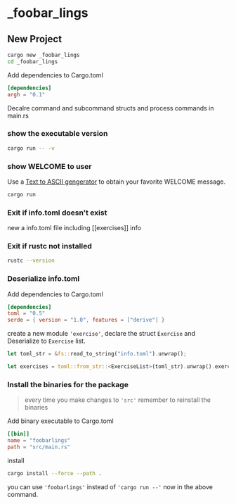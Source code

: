 # \_foobar_lings

## New Project

```bash
cargo new _foobar_lings
cd _foobar_lings
```

Add dependencies to Cargo.toml

```toml
[dependencies]
argh = "0.1"
```

Decalre command and subcommand structs and process commands in main.rs

### show the executable version

```bash
cargo run -- -v
```

### show WELCOME to user

Use a [Text to ASCII gengerator](http://patorjk.com/software/taag/#p=display&f=Slant&t=Composer) to obtain your favorite WELCOME message.

```bash
cargo run
```

### Exit if info.toml doesn't exist

new a info.toml file including [[exercises]] info

### Exit if rustc not installed

```bash
rustc --version
```

### Deserialize info.toml

Add dependencies to Cargo.toml

```toml
[dependencies]
toml = "0.5"
serde = { version = "1.0", features = ["derive"] }
```

create a new module `'exercise'`, declare the struct `Exercise` and Deserialize to `Exercise` list.

```rust
let toml_str = &fs::read_to_string("info.toml").unwrap();

let exercises = toml::from_str::<ExerciseList>(toml_str).unwrap().exercises;
```

### Install the binaries for the package

> every time you make changes to `'src'` remember to reinstall the binaries

Add binary executable to Cargo.toml

```toml
[[bin]]
name = "foobarlings"
path = "src/main.rs"
```

install

```bash
cargo install --force --path .
```

you can use `'foobarlings'` instead of `'cargo run --'` now in the above command.
